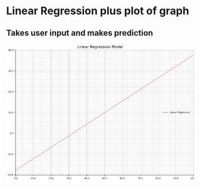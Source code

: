 # Linear Regression plus plot of graph
## Takes user input and makes prediction

![Plot](https://github.com/RGGH/linear_regression_plus_plot/blob/main/output.png)
